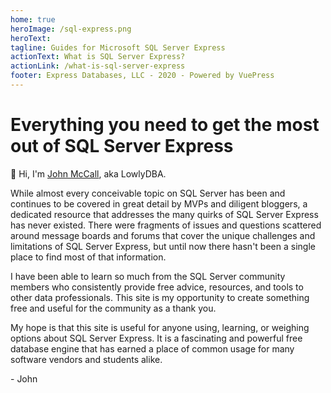```yaml
---
home: true
heroImage: /sql-express.png
heroText:
tagline: Guides for Microsoft SQL Server Express
actionText: What is SQL Server Express?
actionLink: /what-is-sql-server-express
footer: Express Databases, LLC - 2020 - Powered by VuePress
---
```


# Everything you need to get the most out of SQL Server Express

:wave: Hi, I'm [John McCall](/about.html), aka LowlyDBA.

While almost every conceivable topic on SQL Server has been and continues to be covered in great detail
by MVPs and diligent bloggers,
a dedicated resource that addresses the many quirks of SQL Server Express has never existed. There
were fragments of issues and questions scattered around message boards and forums that cover the unique challenges
and limitations of SQL Server Express, but until now
there hasn't been a single place to find most of that information.

I have been able to learn so much from the SQL Server community members who consistently
provide free advice, resources, and tools to other data professionals.
This site is my opportunity to create something free and useful for the community as a thank you.

My hope is that this site is useful for anyone using, learning, or weighing options about
SQL Server Express. It is a fascinating and powerful free database engine that has earned
a place of common usage for many software vendors and students alike.

\- John 
